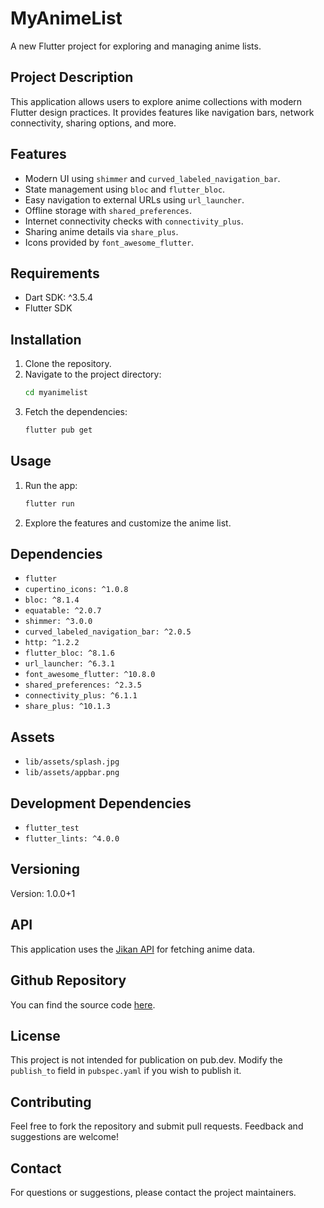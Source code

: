 # MyAnimeList

A new Flutter project for exploring and managing anime lists.

## Project Description

This application allows users to explore anime collections with modern Flutter design practices. It provides features like navigation bars, network connectivity, sharing options, and more.

## Features

- Modern UI using `shimmer` and `curved_labeled_navigation_bar`.
- State management using `bloc` and `flutter_bloc`.
- Easy navigation to external URLs using `url_launcher`.
- Offline storage with `shared_preferences`.
- Internet connectivity checks with `connectivity_plus`.
- Sharing anime details via `share_plus`.
- Icons provided by `font_awesome_flutter`.

## Requirements

- Dart SDK: ^3.5.4
- Flutter SDK

## Installation

1. Clone the repository.
2. Navigate to the project directory:
   ```bash
   cd myanimelist
   ```
3. Fetch the dependencies:
   ```bash
   flutter pub get
   ```

## Usage

1. Run the app:
   ```bash
   flutter run
   ```
2. Explore the features and customize the anime list.

## Dependencies

- `flutter`
- `cupertino_icons: ^1.0.8`
- `bloc: ^8.1.4`
- `equatable: ^2.0.7`
- `shimmer: ^3.0.0`
- `curved_labeled_navigation_bar: ^2.0.5`
- `http: ^1.2.2`
- `flutter_bloc: ^8.1.6`
- `url_launcher: ^6.3.1`
- `font_awesome_flutter: ^10.8.0`
- `shared_preferences: ^2.3.5`
- `connectivity_plus: ^6.1.1`
- `share_plus: ^10.1.3`

## Assets

- `lib/assets/splash.jpg`
- `lib/assets/appbar.png`

## Development Dependencies

- `flutter_test`
- `flutter_lints: ^4.0.0`

## Versioning

Version: 1.0.0+1

## API

This application uses the [Jikan API](https://docs.api.jikan.moe/) for fetching anime data.

## Github Repository

You can find the source code [here](https://github.com/Shinkai91/myanimelist).

## License

This project is not intended for publication on pub.dev. Modify the `publish_to` field in `pubspec.yaml` if you wish to publish it.

## Contributing

Feel free to fork the repository and submit pull requests. Feedback and suggestions are welcome!

## Contact

For questions or suggestions, please contact the project maintainers.